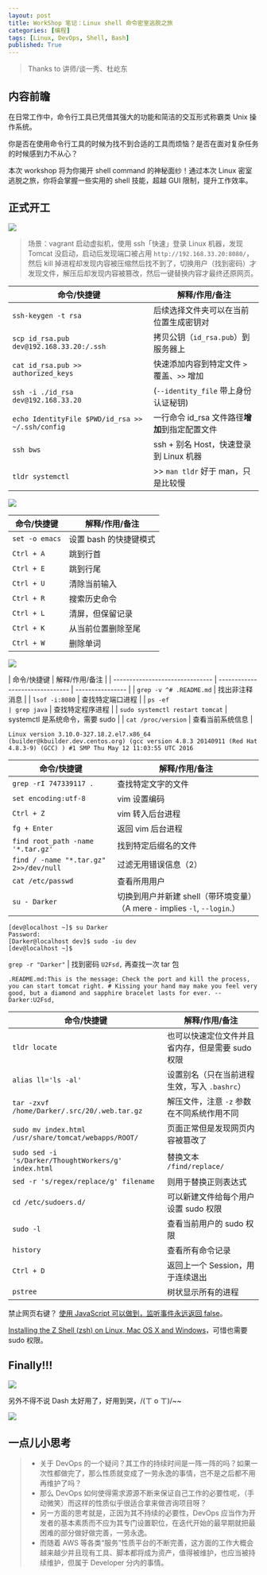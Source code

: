 ```yaml
---
layout: post
title: WorkShop 笔记：Linux shell 命令密室逃脱之旅
categories: [编程]
tags: [Linux, DevOps, Shell, Bash]
published: True
---
```


> Thanks to 讲师/谈一秀、杜屹东

## 内容前瞻

在日常工作中，命令行工具已凭借其强大的功能和简洁的交互形式称霸类 Unix 操作系统。

你是否在使用命令行工具的时候为找不到合适的工具而烦恼？是否在面对复杂任务的时候感到力不从心？

本次 workshop 将为你揭开 shell command 的神秘面纱！通过本次 Linux 密室逃脱之旅，你将会掌握一些实用的 shell 技能，超越 GUI 限制，提升工作效率。

## 正式开工

![](https://raw.githack.com/JimmyLv/images/master/2016/1471433233240.png)

> 场景：vagrant 启动虚拟机，使用 ssh「快速」登录 Linux 机器，发现 Tomcat 没启动，启动后发现端口被占用 `http://192.168.33.20:8080/`，然后 kill 掉进程却发现内容被压缩然后找不到了，切换用户（找到密码）才发现文件，解压后却发现内容被篡改，然后一键替换内容才最终还原网页。

| 命令/快捷键                                      | 解释/作用/备注                                 |
| ------------------------------------------------ | ---------------------------------------------- |
| `ssh-keygen -t rsa`                              | 后续选择文件夹可以在当前位置生成密钥对         |
| `scp id_rsa.pub dev@192.168.33.20:/.ssh`         | 拷贝公钥（`id_rsa.pub`）到服务器上             |
| `cat id_rsa.pub >> authorized_keys`              | 快速添加内容到特定文件 `>` 覆盖、`>>` 增加     |
| `ssh -i ./id_rsa dev@192.168.33.20`              | (`--identity_file` 带上身份认证秘钥)           |
| `echo IdentityFile $PWD/id_rsa >> ~/.ssh/config` | 一行命令 id_rsa 文件路径**增加**到指定配置文件 |
| `ssh bws`                                        | ssh + 别名 Host，快速登录到 Linux 机器         |
| `tldr systemctl`                                 | >> `man tldr` 好于 man，只是比较慢             |

![](https://raw.githack.com/JimmyLv/images/master/2016/1471439210291.png)

| 命令/快捷键    | 解释/作用/备注         |
| -------------- | ---------------------- |
| `set -o emacs` | 设置 bash 的快捷键模式 |
| `Ctrl + A`     | 跳到行首               |
| `Ctrl + E`     | 跳到行尾               |
| `Ctrl + U`     | 清除当前输入           |
| `Ctrl + R`     | 搜索历史命令           |
| `Ctrl + L`     | 清屏，但保留记录       |
| `Ctrl + K`     | 从当前位置删除至尾     |
| `Ctrl + W`     | 删除单词               |

![](https://raw.githack.com/JimmyLv/images/master/2016/1471427513741.png)

| 命令/快捷键                     | 解释/作用/备注                  |
| ------------------------------- | ------------------------------- | ---------------- |
| `grep -v ^# .README.md`         | 找出非注释消息                  |
| `lsof -i:8080`                  | 查找特定端口进程                |
| `ps -ef                         | grep java`                      | 查找特定程序进程 |
| `sudo systemctl restart tomcat` | systemctl 是系统命令，需要 sudo |
| `cat /proc/version`             | 查看当前系统信息                |

    Linux version 3.10.0-327.18.2.el7.x86_64 (builder@kbuilder.dev.centos.org) (gcc version 4.8.3 20140911 (Red Hat 4.8.3-9) (GCC) ) #1 SMP Thu May 12 11:03:55 UTC 2016

| 命令/快捷键                            | 解释/作用/备注                                                              |
| -------------------------------------- | --------------------------------------------------------------------------- |
| `grep -rI 747339117 .`                 | 查找特定文字的文件                                                          |
| `set encoding:utf-8`                   | vim 设置编码                                                                |
| `Ctrl + Z`                             | vim 转入后台进程                                                            |
| `fg + Enter`                           | 返回 vim 后台进程                                                           |
| `find root_path -name '*.tar.gz'`      | 找到特定后缀名的文件                                                        |
| `find / -name "*.tar.gz" 2>>/dev/null` | 过滤无用错误信息（2）                                                       |
| `cat /etc/passwd`                      | 查看所用用户                                                                |
| `su - Darker`                          | 切换到用户并新建 shell（带环境变量）（A mere `-` implies `-l`, `--login`.） |

    [dev@localhost ~]$ su Darker
    Password:
    [Darker@localhost dev]$ sudo -iu dev
    [dev@localhost ~]$

`grep -r "Darker"` | 找到密码 `U2Fsd,` 再查找一次 tar 包

    .README.md:This is the message: Check the port and kill the process, you can start tomcat right. # Kissing your hand may make you feel very good, but a diamond and sapphire bracelet lasts for ever. -- Darker:U2Fsd,

| 命令/快捷键                                          | 解释/作用/备注                                   |
| ---------------------------------------------------- | ------------------------------------------------ |
| `tldr locate`                                        | 也可以快速定位文件并且省内存，但是需要 sudo 权限 |
| `alias ll='ls -al'`                                  | 设置别名（只在当前进程生效，写入 `.bashrc`）     |
| `tar -zxvf /home/Darker/.src/20/.web.tar.gz`         | 解压文件，注意 `-z` 参数在不同系统作用不同       |
| `sudo mv index.html /usr/share/tomcat/webapps/ROOT/` | 页面正常但是发现网页内容被篡改了                 |
| `sudo sed -i 's/Darker/ThoughtWorkers/g' index.html` | 替换文本 `/find/replace/`                        |
| `sed -r 's/regex/replace/g' filename`                | 则用于替换正则表达式                             |
| `cd /etc/sudoers.d/`                                 | 可以新建文件给每个用户设置 sudo 权限             |
| `sudo -l`                                            | 查看当前用户的 sudo 权限                         |
| `history`                                            | 查看所有命令记录                                 |
| `Ctrl + D`                                           | 返回上一个 Session，用于连续退出                 |
| `pstree`                                             | 树状显示所有的进程                               |

禁止网页右键？ [使用 JavaScript 可以做到，监听事件永远返回 false](http://www.chhua.com/web-note2825)。

[Installing the Z Shell (zsh) on Linux, Mac OS X and Windows](https://gist.github.com/derhuerst/12a1558a4b408b3b2b6e)，可惜也需要 sudo 权限。

## Finally!!!

![](https://raw.githack.com/JimmyLv/images/master/2016/1471432922494.png)

另外不得不说 Dash 太好用了，好用到哭，/(ㄒ o ㄒ)/~~

![](https://raw.githack.com/JimmyLv/images/master/2016/1471440990555.png)

## 一点儿小思考

> - 关于 DevOps 的一个疑问？其工作的持续时间是一阵一阵的吗？如果一次性都做完了，那么性质就变成了一劳永逸的事情，岂不是之后都不用再维护了吗？
> - 那么 DevOps 如何使得需求源源不断来保证自己工作的必要性呢，（手动微笑）而这样的性质似乎很适合拿来做咨询项目呀？
> - 另一方面的思考就是，正因为其不持续的必要性，DevOps 应当作为开发者的基本素质而不应为其专门设置职位，在迭代开始的最早期就把最困难的部分做好做完善，一劳永逸。
> - 而随着 AWS 等各类“服务”性质平台的不断完善，这方面的工作大概会越来越少并且现有工具、脚本都将成为资产，值得被维护，也应当被持续维护，但属于 Developer 分内的事情。

